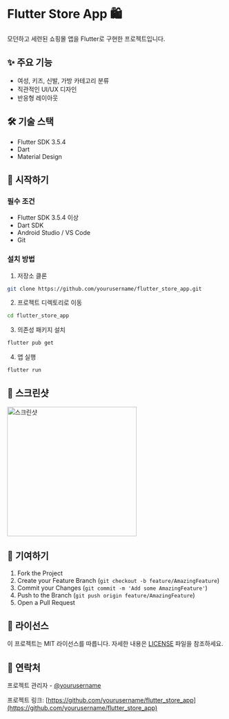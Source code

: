 # Flutter Store App 🛍️

모던하고 세련된 쇼핑몰 앱을 Flutter로 구현한 프로젝트입니다.

## ✨ 주요 기능

- 여성, 키즈, 신발, 가방 카테고리 분류
- 직관적인 UI/UX 디자인
- 반응형 레이아웃

## 🛠 기술 스택

- Flutter SDK 3.5.4
- Dart
- Material Design

## 🚀 시작하기

### 필수 조건

- Flutter SDK 3.5.4 이상
- Dart SDK
- Android Studio / VS Code
- Git

### 설치 방법

1. 저장소 클론

```bash
git clone https://github.com/yourusername/flutter_store_app.git
```

2. 프로젝트 디렉토리로 이동

```bash
cd flutter_store_app
```

3. 의존성 패키지 설치

```bash
flutter pub get
```

4. 앱 실행

```bash
flutter run
```

## 📱 스크린샷

<img src="https://github.com/user-attachments/assets/ea759d11-dac1-40d9-afcb-45e494853f3f"  width="300" alt="스크린샷">

## 🤝 기여하기

1. Fork the Project
2. Create your Feature Branch (`git checkout -b feature/AmazingFeature`)
3. Commit your Changes (`git commit -m 'Add some AmazingFeature'`)
4. Push to the Branch (`git push origin feature/AmazingFeature`)
5. Open a Pull Request

## 📄 라이선스

이 프로젝트는 MIT 라이선스를 따릅니다. 자세한 내용은 [LICENSE](LICENSE) 파일을 참조하세요.

## 👥 연락처

프로젝트 관리자 - [@yourusername](https://github.com/yourusername)

프로젝트 링크: [https://github.com/yourusername/flutter_store_app](https://github.com/yourusername/flutter_store_app)
